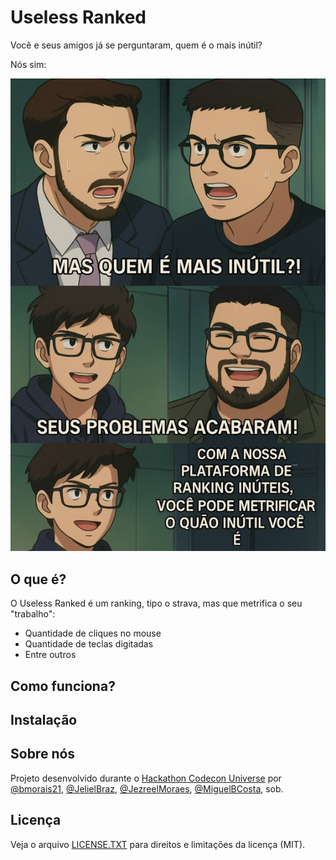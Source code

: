 # Useless Ranked

Você e seus amigos já se perguntaram, quem é o mais inútil?

Nós sim:

![discussion.jpeg](img/discussion.jpeg)

## O que é?

O Useless Ranked é um ranking, tipo o strava, mas que metrifica o seu "trabalho":
* Quantidade de cliques no mouse
* Quantidade de teclas digitadas
* Entre outros

## Como funciona?

## Instalação

## Sobre nós

Projeto desenvolvido durante o [Hackathon Codecon Universe](https://codecon.dev/universe) por [@bmorais21](https://github.com/bmorais21), [@JelielBraz](https://github.com/JelielBraz), [@JezreelMoraes](https://github.com/JezreelMoraes), [@MiguelBCosta](https://github.com/MiguelBCosta), sob.

## Licença

Veja o arquivo [LICENSE.TXT](LICENSE.TXT) para direitos e limitações da licença (MIT).
